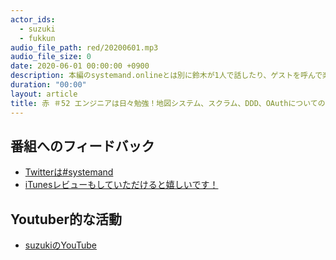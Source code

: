 ```yaml
---
actor_ids:
  - suzuki  
  - fukkun  
audio_file_path: red/20200601.mp3
audio_file_size: 0
date: 2020-06-01 00:00:00 +0900
description: 本編のsystemand.onlineとは別に鈴木が1人で話したり、ゲストを呼んで楽しくおしゃべりしちゃおう！っていうPodcastです！鈴木の近況をつらつら話させていただいております。収録は6月1日です。
duration: "00:00"
layout: article
title: 赤 ＃52 エンジニアは日々勉強！地図システム、スクラム、DDD、OAuthについてのあれこれ
---
```

## 番組へのフィードバック
* [Twitterは#systemand](https://twitter.com/search?q=%23systemand)
* [iTunesレビューもしていただけると嬉しいです！](https://itunes.apple.com/jp/podcast/systemand-online/id1205168408?mt=2)

## Youtuber的な活動
* [suzukiのYouTube](https://www.youtube.com/channel/UCEyw4pWNI8M4Sg1bF1um5PQ)

